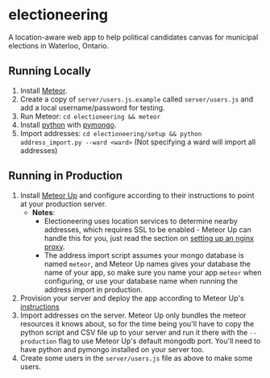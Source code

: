 # electioneering

A location-aware web app to help political candidates canvas for municipal elections in Waterloo, Ontario.

## Running Locally

1. Install [Meteor](https://www.meteor.com/install).
2. Create a copy of `server/users.js.example` called `server/users.js` and add a local username/password for testing.
3. Run Meteor: `cd electioneering && meteor`
4. Install [python](https://www.python.org/) with [pymongo](https://api.mongodb.com/python/current/).
5. Import addresses: `cd electioneering/setup && python address_import.py --ward <ward>` (Not specifying a ward will import all addresses)

## Running in Production

1. Install [Meteor Up](http://meteor-up.com/) and configure according to their instructions to point at your production server.
   - **Notes**:
     - Electioneering uses location services to determine nearby addresses, which requires SSL to be enabled - Meteor Up can handle this for you, just read the section on [setting up an nginx proxy](http://meteor-up.com/docs.html#reverse-proxy).
     - The address import script assumes your mongo database is named `meteor`, and Meteor Up names gives your database the name of your app, so make sure you name your app `meteor` when configuring, or use your database name when running the address import in production.
2. Provision your server and deploy the app according to Meteor Up's [instructions](http://meteor-up.com/getting-started.html)
3. Import addresses on the server. Meteor Up only bundles the meteor resources it knows about, so for the time being you'll have to copy the python script and CSV file up to your server and run it there with the `--production` flag to use Meteor Up's default mongodb port. You'll need to have python and pymongo installed on your server too.
4. Create some users in the `server/users.js` file as above to make some users.
